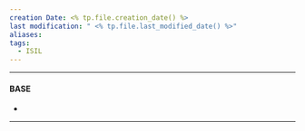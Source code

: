 ```yaml
---
creation Date: <% tp.file.creation_date() %>
last modification: " <% tp.file.last_modified_date() %>"
aliases: 
tags:
  - ISIL
---
```

___
#### BASE
- 
___

